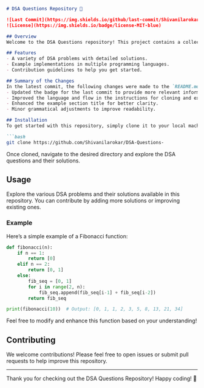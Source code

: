 ```markdown
# DSA Questions Repository 🚀

![Last Commit](https://img.shields.io/github/last-commit/Shivanilarokar/DSA-Questions-)
![License](https://img.shields.io/badge/license-MIT-blue)

## Overview
Welcome to the DSA Questions repository! This project contains a collection of Data Structures and Algorithms (DSA) questions along with their solutions. It aims to help developers and learners practice and enhance their problem-solving skills.

## Features
- A variety of DSA problems with detailed solutions.
- Example implementations in multiple programming languages.
- Contribution guidelines to help you get started.

## Summary of the Changes
In the latest commit, the following changes were made to the `README.md` file:
- Updated the badge for the last commit to provide more relevant information.
- Improved the language and flow in the instructions for cloning and exploring the repository.
- Enhanced the example section title for better clarity.
- Minor grammatical adjustments to improve readability.

## Installation
To get started with this repository, simply clone it to your local machine:

```bash
git clone https://github.com/Shivanilarokar/DSA-Questions-
```

Once cloned, navigate to the desired directory and explore the DSA questions and their solutions.

## Usage
Explore the various DSA problems and their solutions available in this repository. You can contribute by adding more solutions or improving existing ones.

### Example
Here’s a simple example of a Fibonacci function:

```python
def fibonacci(n):
    if n == 1:
        return [0]
    elif n == 2:
        return [0, 1]
    else:
        fib_seq = [0, 1]
        for i in range(2, n):
            fib_seq.append(fib_seq[i-1] + fib_seq[i-2])
        return fib_seq

print(fibonacci(10))  # Output: [0, 1, 1, 2, 3, 5, 8, 13, 21, 34]
```

Feel free to modify and enhance this function based on your understanding!

## Contributing
We welcome contributions! Please feel free to open issues or submit pull requests to help improve this repository.

---

Thank you for checking out the DSA Questions Repository! Happy coding! 🎉
```